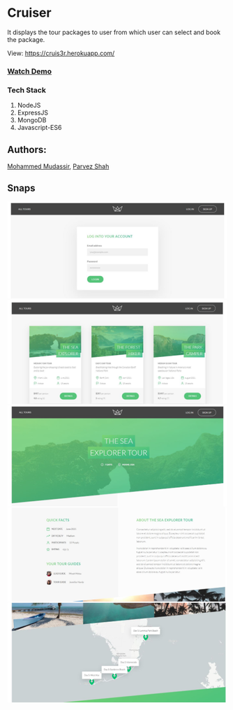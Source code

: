 
# Cruiser

It displays the tour packages to user from which user can select and book the package.

View: https://cruis3r.herokuapp.com/

### [Watch Demo](https://youtu.be/eKaomj3g2Xs)

### Tech Stack

1. NodeJS
2. ExpressJS
3. MongoDB
4. Javascript-ES6

## Authors:

[Mohammed Mudassir](https://github.com/Md-Mudassir/),
[Parvez Shah](https://github.com/parvezshah24)

## Snaps

![Cruiser](https://github.com/Md-Mudassir/Cruiser/blob/master/public/img/crr.JPG)
![Cruiser](https://github.com/Md-Mudassir/Cruiser/blob/master/public/img/cru.JPG)
![Cruiser](https://github.com/Md-Mudassir/Cruiser/blob/master/public/img/cr1.JPG)
![Cruiser](https://github.com/Md-Mudassir/Cruiser/blob/master/public/img/cr2.JPG)
![Cruiser](https://github.com/Md-Mudassir/Cruiser/blob/master/public/img/cr3.JPG)


